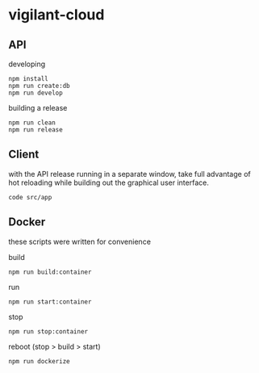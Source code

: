 # vigilant-cloud

## API
developing

    npm install
    npm run create:db
    npm run develop

building a release

    npm run clean
    npm run release

## Client
with the API release running in a separate window,
take full advantage of hot reloading while building out the graphical user interface.

    code src/app



## Docker

these scripts were written for convenience

build

    npm run build:container

run

    npm run start:container

stop

    npm run stop:container

reboot (stop > build > start)

    npm run dockerize

